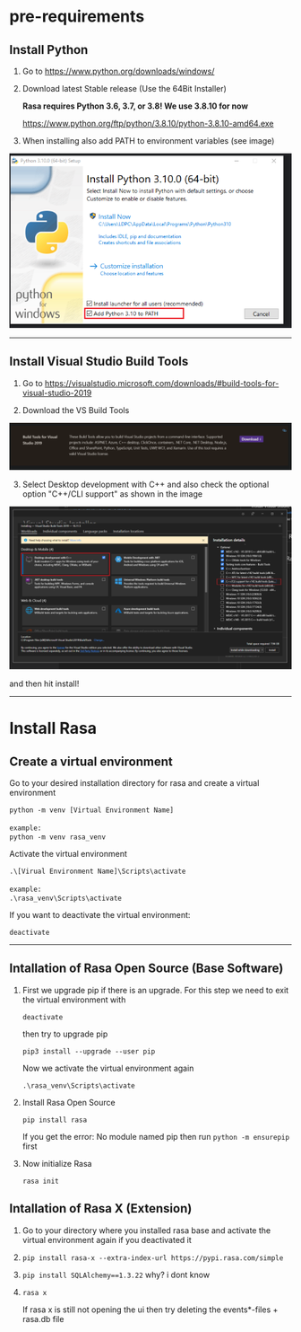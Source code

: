 # pre-requirements

## Install Python

1. Go to https://www.python.org/downloads/windows/
   
2. Download latest Stable release (Use the 64Bit Installer)

    **Rasa requires Python 3.6, 3.7, or 3.8! We use 3.8.10 for now**
   
   https://www.python.org/ftp/python/3.8.10/python-3.8.10-amd64.exe

3. When installing also add PATH to environment variables (see image)

![](images/py1.png)

---

## Install Visual Studio Build Tools

1. Go to https://visualstudio.microsoft.com/downloads/#build-tools-for-visual-studio-2019

2. Download the VS Build Tools

![](images/vs0.png)

3. Select Desktop development with C++ and also check the optional option "C++/CLI support" as shown in the image

![](images/vs01.png)

and then hit install!

---

# Install Rasa 

## Create a virtual environment

Go to your desired installation directory for rasa and create a virtual environment

```
python -m venv [Virtual Environment Name]

example:
python -m venv rasa_venv
```

Activate the virtual environment
```
.\[Virual Environment Name]\Scripts\activate

example:
.\rasa_venv\Scripts\activate
```

If you want to deactivate the virtual environment:
```
deactivate
```

---

##  Intallation of Rasa Open Source (Base Software)

1. First we upgrade pip if there is an upgrade. For this step we need to exit the 
virtual environment with 

    ```
    deactivate
    ```

    then try to upgrade pip

    ```
    pip3 install --upgrade --user pip
    ```

    Now we activate the virtual environment again

    ```
    .\rasa_venv\Scripts\activate
    ```

2. Install Rasa Open Source

    ```
    pip install rasa
    ```

    If you get the error: No module named pip then run ```python -m ensurepip``` first

3. Now initialize Rasa
   
    ```
    rasa init
    ```


##  Intallation of Rasa X (Extension)

1. Go to your directory where you installed rasa base and activate the virtual environment again if you deactivated it 

2. ```pip install rasa-x --extra-index-url https://pypi.rasa.com/simple```

3. ```pip install SQLAlchemy==1.3.22``` why? i dont know

4. ```rasa x```
   
   If rasa x is still not opening the ui then try deleting the events*-files + rasa.db file
   
